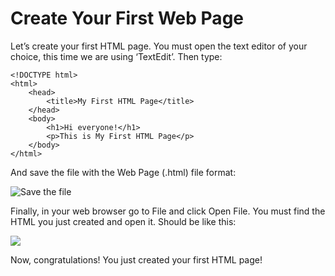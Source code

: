 # Create Your First Web Page
Let’s create your first HTML page. You must open the text editor of your choice, this time we are using ‘TextEdit’. Then type:

```
<!DOCTYPE html>
<html>
	<head>
		<title>My First HTML Page</title>
	</head>
	<body>
		<h1>Hi everyone!</h1>
		<p>This is My First HTML Page</p>
	</body>
</html>
```

And save the file with the Web Page (.html) file format:

![Save the file](/introhtml//html/img1.jpg)

Finally, in your web browser go to File and click Open File. You must find the HTML you just created and open it. Should be like this:

![](Create%20Your%20First%20Web%20Page/Screen%20Shot%202020-03-12%20at%209.39.15%20PM.png)

Now, congratulations! You just created your first HTML page! 


